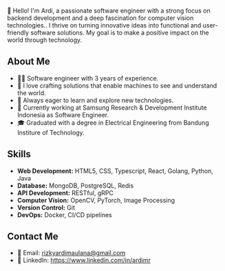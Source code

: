 👋 Hello!  I'm Ardi, a passionate software engineer with a strong focus on backend development and a deep fascination for computer vision technologies.. I thrive on turning innovative ideas into functional and user-friendly software solutions. My goal is to make a positive impact on the world through technology.

## About Me

- 🧑‍💻 Software engineer with 3 years of experience.
- 🧠 I love crafting solutions that enable machines to see and understand the world.
- 🌟 Always eager to learn and explore new technologies.
- 💼 Currently working at Samsung Research & Development Institute Indonesia as Software Engineer.
- 🎓 Graduated with a degree in Electrical Engineering from Bandung Institure of Technology.

## Skills

- **Web Development:** HTML5, CSS, Typescript, React, Golang, Python, Java
- **Database:** MongoDB, PostgreSQL, Redis
- **API Development:** RESTful, gRPC
- **Computer Vision:** OpenCV, PyTorch, Image Processing
- **Version Control:** Git
- **DevOps:** Docker, CI/CD pipelines

## Contact Me

- 📧 Email: rizkyardimaulana@gmail.com
- 💬 LinkedIn: https://www.linkedin.com/in/ardimr
